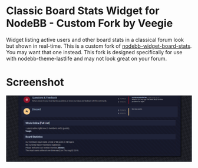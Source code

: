 # Classic Board Stats Widget for NodeBB - Custom Fork by Veegie

Widget listing active users and other board stats in a classical forum look but shown in real-time. This is a custom fork of [nodebb-widget-board-stats](https://github.com/psychobunny/nodebb-widget-board-stats). You may want that one instead. This fork is designed specifically for use with nodebb-theme-lastlife and may not look great on your forum.

# Screenshot

![Screenshot of a forum with the Board Stats Widget as a footer](screenshot.png)
